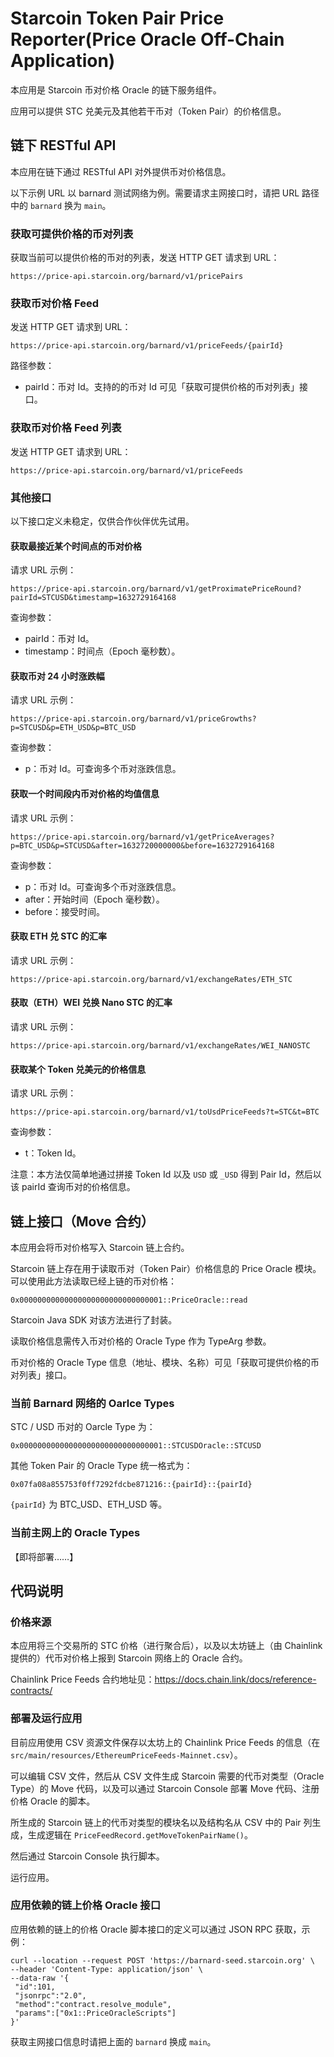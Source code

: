 # Starcoin Token Pair Price Reporter(Price Oracle Off-Chain Application)

本应用是 Starcoin 币对价格 Oracle 的链下服务组件。

应用可以提供 STC 兑美元及其他若干币对（Token Pair）的价格信息。

## 链下 RESTful API

本应用在链下通过 RESTful API 对外提供币对价格信息。

以下示例 URL 以 barnard 测试网络为例。需要请求主网接口时，请把 URL 路径中的 `barnard` 换为 `main`。

### 获取可提供价格的币对列表

获取当前可以提供价格的币对的列表，发送 HTTP GET 请求到 URL：

```url
https://price-api.starcoin.org/barnard/v1/pricePairs
```

### 获取币对价格 Feed

发送 HTTP GET 请求到 URL：

```url
https://price-api.starcoin.org/barnard/v1/priceFeeds/{pairId}
```

路径参数：

* pairId：币对 Id。支持的的币对 Id 可见「获取可提供价格的币对列表」接口。

### 获取币对价格 Feed 列表

发送 HTTP GET 请求到 URL：

```url
https://price-api.starcoin.org/barnard/v1/priceFeeds
```

### 其他接口

以下接口定义未稳定，仅供合作伙伴优先试用。

#### 获取最接近某个时间点的币对价格

请求 URL 示例：

```url
https://price-api.starcoin.org/barnard/v1/getProximatePriceRound?pairId=STCUSD&timestamp=1632729164168
```

查询参数：

* pairId：币对 Id。
* timestamp：时间点（Epoch 毫秒数）。

#### 获取币对 24 小时涨跌幅

请求 URL 示例：

```url
https://price-api.starcoin.org/barnard/v1/priceGrowths?p=STCUSD&p=ETH_USD&p=BTC_USD
```

查询参数：

* p：币对 Id。可查询多个币对涨跌信息。

#### 获取一个时间段内币对价格的均值信息

请求 URL 示例：

```url
https://price-api.starcoin.org/barnard/v1/getPriceAverages?p=BTC_USD&p=STCUSD&after=1632720000000&before=1632729164168
```

查询参数：

* p：币对 Id。可查询多个币对涨跌信息。
* after：开始时间（Epoch 毫秒数）。
* before：接受时间。

#### 获取 ETH 兑 STC 的汇率

请求 URL 示例：

```url
https://price-api.starcoin.org/barnard/v1/exchangeRates/ETH_STC
```

#### 获取（ETH）WEI 兑换 Nano STC 的汇率

请求 URL 示例：

```url
https://price-api.starcoin.org/barnard/v1/exchangeRates/WEI_NANOSTC
```

#### 获取某个 Token 兑美元的价格信息

请求 URL 示例：

```url
https://price-api.starcoin.org/barnard/v1/toUsdPriceFeeds?t=STC&t=BTC
```

查询参数：

* t：Token Id。

注意：本方法仅简单地通过拼接 Token Id 以及 `USD` 或 `_USD` 得到 Pair Id，然后以该 pairId 查询币对的价格信息。

## 链上接口（Move 合约）

本应用会将币对价格写入 Starcoin 链上合约。

Starcoin 链上存在用于读取币对（Token Pair）价格信息的 Price Oracle 模块。 可以使用此方法读取已经上链的币对价格：

```text
0x00000000000000000000000000000001::PriceOracle::read
```

Starcoin Java SDK 对该方法进行了封装。

读取价格信息需传入币对价格的 Oracle Type 作为 TypeArg 参数。

币对价格的 Oracle Type 信息（地址、模块、名称）可见「获取可提供价格的币对列表」接口。

### 当前 Barnard 网络的 Oarlce Types

STC / USD 币对的 Oarcle Type 为：

```
0x00000000000000000000000000000001::STCUSDOracle::STCUSD
```

其他 Token Pair 的 Oracle Type 统一格式为：

```
0x07fa08a855753f0ff7292fdcbe871216::{pairId}::{pairId}
```

`{pairId}` 为 BTC_USD、ETH_USD 等。

### 当前主网上的 Oracle Types

【即将部署……】

## 代码说明

### 价格来源

本应用将三个交易所的 STC 价格（进行聚合后），以及以太坊链上（由 Chainlink 提供的）代币对价格上报到 Starcoin 网络上的 Oracle 合约。

Chainlink Price Feeds 合约地址见：https://docs.chain.link/docs/reference-contracts/

### 部署及运行应用

目前应用使用 CSV 资源文件保存以太坊上的 Chainlink Price Feeds 的信息（在 `src/main/resources/EthereumPriceFeeds-Mainnet.csv`）。

可以编辑 CSV 文件，然后从 CSV 文件生成 Starcoin 需要的代币对类型（Oracle Type）的 Move 代码，以及可以通过 Starcoin Console 部署 Move 代码、注册价格 Oracle 的脚本。

所生成的 Starcoin 链上的代币对类型的模块名以及结构名从 CSV 中的 Pair 列生成，生成逻辑在 `PriceFeedRecord.getMoveTokenPairName()`。

然后通过 Starcoin Console 执行脚本。

运行应用。

### 应用依赖的链上价格 Oracle 接口

应用依赖的链上的价格 Oracle 脚本接口的定义可以通过 JSON RPC 获取，示例：

```shell
curl --location --request POST 'https://barnard-seed.starcoin.org' \
--header 'Content-Type: application/json' \
--data-raw '{
 "id":101,
 "jsonrpc":"2.0",
 "method":"contract.resolve_module",
 "params":["0x1::PriceOracleScripts"]
}'
```

获取主网接口信息时请把上面的 `barnard` 换成 `main`。

